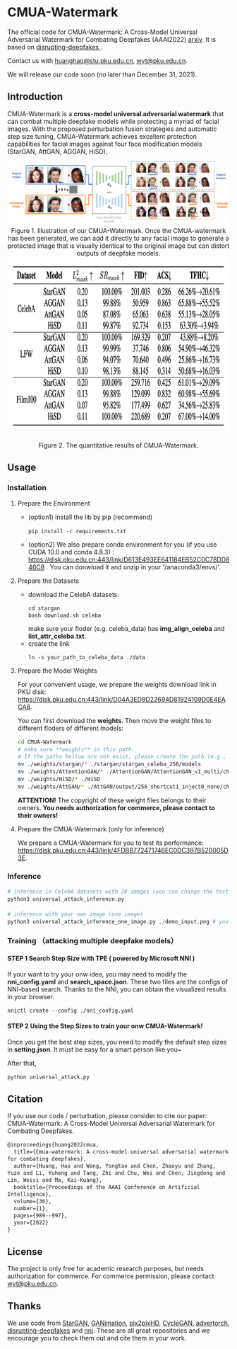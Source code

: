 # CMUA-Watermark

The official code for CMUA-Watermark: A Cross-Model Universal Adversarial Watermark for Combating Deepfakes (AAAI2022) [arxiv](https://arxiv.org/abs/2105.10872).  It is based on [disrupting-deepfakes
](https://github.com/natanielruiz/disrupting-deepfakes). 

Contact us with huanghao@stu.pku.edu.cn, wyt@pku.edu.cn.

We will release our code soon (no later than December 31, 2021).

## Introduction

CMUA-Watermark is a **cross-model universal adversarial watermark** that can combat multiple deepfake models while protecting a myriad of facial images. With the proposed perturbation fusion strategies and automatic step size tuning, CMUA-Watermark achieves excellent protection capabilities for facial images against four face modification models (StarGAN, AttGAN, AGGAN, HiSD).

<center>
<img src="./imgs/1.png">
Figure 1. Illustration of our CMUA-Watermark. Once the CMUA-watermark has been generated, we can add it directly to any facial image to generate a protected image that is visually identical to the original image but can distort outputs of deepfake models.
</center>

<center>

<img src="./imgs/2.png" height=400>

Figure 2. The quantitative results of CMUA-Watermark.
</center>

## Usage

### Installation

1. Prepare the Environment

    - (option1) install the lib by pip (recommend)

        `
        pip install -r requirements.txt
        `

    - (option2) We also prepare conda environment for you (if you use CUDA 10.0 and conda 4.8.3) : https://disk.pku.edu.cn:443/link/D613E493EE641184EB52C0C78DD846C8 . You can donwload it and unzip in your '/anaconda3/envs/'. 
    
2. Prepare the Datasets

    - download the CelebA datasets: 
        ```
        cd stargan
        bash download.sh celeba
        ```
        make sure your floder (e.g. celeba_data) has **img_align_celeba** and **list_attr_celeba.txt**.
    - create the link
        ```
        ln -s your_path_to_celeba_data ./data
        ```

3. Prepare the Model Weights

    For your convenient usage, we prepare the weights download link in PKU disk: https://disk.pku.edu.cn:443/link/D04A3ED9D22694D81924109D0E4EACA8.
    
    You can first download the **weights**. Then move the weight files to different floders of different models:

    ``` bash
    cd CMUA-Watermark
    # make sure **weights** in this path.
    # If the paths bellow are not exist, please create the path (e.g., mkdir -p ./stargan/stargan_celeba_256/models).
    mv ./weights/stargan/* ./stargan/stargan_celeba_256/models
    mv ./weights/AttentionGAN/* ./AttentionGAN/AttentionGAN_v1_multi/checkpoints/celeba_256_pretrained
    mv ./weights/HiSD/* ./HiSD
    mv ./weights/AttGAN/* ./AttGAN/output/256_shortcut1_inject0_none/checkpoint
    ```

    **ATTENTION!** The copyright of these weight files belongs to their owners. **You needs authorization for commerce, please contact to their owners!** 

4. Prepare the CMUA-Watermark (only for inference)
   
    We prepare a CMUA-Watermark for you to test its performance: https://disk.pku.edu.cn:443/link/4FDBB772471746EC0DC397B520005D3E.
    

### Inference

``` python
# inference in CelebA datasets with 20 images (you can change the test number in evaluate.py)
python3 universal_attack_inference.py

# inference with your own image (one image)
python3 universal_attack_inference_one_image.py ./demo_input.png # you can change the path with your own image
```

### Training （attacking multiple deepfake models）

#### STEP 1 **Search Step Size with TPE ( powered by Microsoft NNI )**

If your want to try your onw idea, you may need to modify the **nni_config.yaml** and **search_space.json**. These two files are the configs of NNI-based search. Thanks to the NNI, you can obtain the visualized results in your browser.


```
nnictl create --config ./nni_config.yaml 
```

#### STEP 2 **Using the Step Sizes to train your onw CMUA-Watermark!**

Once you get the best step sizes, you need to modify the default step sizes in **setting.json**. It must be easy for a smart person like you~

After that,

``` python
python universal_attack.py
```


## Citation

If you use our code / perturbation, please consider to cite our paper: CMUA-Watermark: A Cross-Model Universal Adversarial Watermark for Combating Deepfakes.

```
@inproceedings{huang2022cmua,
  title={Cmua-watermark: A cross-model universal adversarial watermark for combating deepfakes},
  author={Huang, Hao and Wang, Yongtao and Chen, Zhaoyu and Zhang, Yuze and Li, Yuheng and Tang, Zhi and Chu, Wei and Chen, Jingdong and Lin, Weisi and Ma, Kai-Kuang},
  booktitle={Proceedings of the AAAI Conference on Artificial Intelligence},
  volume={36},
  number={1},
  pages={989--997},
  year={2022}
}
```

## License

The project is only free for academic research purposes, but needs authorization for commerce. For commerce permission, please contact wyt@pku.edu.cn.

## Thanks

We use code from [StarGAN](https://github.com/yunjey/stargan), [GANimation](https://github.com/vipermu/ganimation), [pix2pixHD](https://github.com/NVIDIA/pix2pixHD), [CycleGAN](https://github.com/junyanz/pytorch-CycleGAN-and-pix2pix), [advertorch](https://github.com/BorealisAI/advertorch), [disrupting-deepfakes](https://github.com/natanielruiz/disrupting-deepfakes) and [nni](https://github.com/microsoft/nni). These are all great repositories and we encourage you to check them out and cite them in your work.